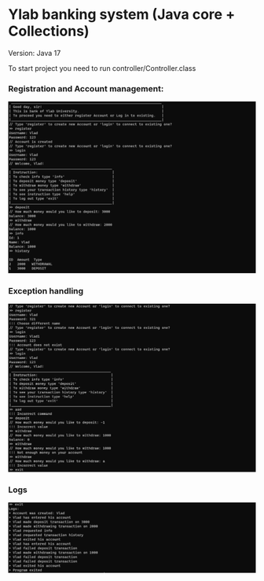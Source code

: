 # Ylab banking system (Java core + Collections)
Version: Java 17

To start project you need to run controller/Controller.class 
### Registration and Account management:
![img.png](img.png)
### Exception handling
![img_1.png](img_1.png)
### Logs
![img_2.png](img_2.png)